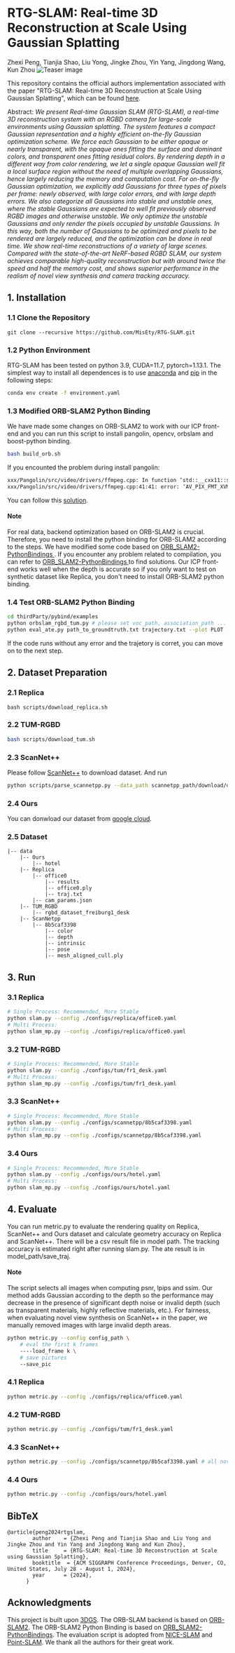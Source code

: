 # RTG-SLAM: Real-time 3D Reconstruction at Scale Using Gaussian Splatting

Zhexi Peng, Tianjia Shao, Liu Yong, Jingke Zhou, Yin Yang, Jingdong Wang, Kun Zhou
![Teaser image](assets/teaser.png)

This repository contains the official authors implementation associated with the paper "RTG-SLAM: Real-time 3D Reconstruction
at Scale Using Gaussian Splatting", which can be found [here](https://gapszju.github.io/RTG-SLAM/static/pdfs/RTG-SLAM_arxiv.pdf).

Abstract: *We present Real-time Gaussian SLAM (RTG-SLAM), a real-time 3D reconstruction system with an RGBD camera for large-scale environments using Gaussian splatting. The system features a compact Gaussian representation and a highly efficient on-the-fly Gaussian optimization scheme. We force each Gaussian to be either opaque or nearly transparent, with the opaque ones fitting the surface and dominant colors, and transparent ones fitting residual colors. By rendering depth in a different way from color rendering, we let a single opaque Gaussian well fit a local surface region without the need of multiple overlapping Gaussians, hence largely reducing the memory and computation cost. For on-the-fly Gaussian optimization, we explicitly add Gaussians for three types of pixels per frame: newly observed, with large color errors, and with large depth errors. We also categorize all Gaussians into stable and unstable ones, where the stable Gaussians are expected to well fit previously observed RGBD images and otherwise unstable. We only optimize the unstable Gaussians and only render the pixels occupied by unstable Gaussians. In this way, both the number of Gaussians to be optimized and pixels to be rendered are largely reduced, and the optimization can be done in real time. We show real-time reconstructions of a variety of large scenes. Compared with the state-of-the-art NeRF-based RGBD SLAM, our system achieves comparable high-quality reconstruction but with around twice the speed and half the memory cost, and shows superior performance in the realism of novel view synthesis and camera tracking accuracy.*


## 1. Installation

### 1.1 Clone the Repository

```
git clone --recursive https://github.com/MisEty/RTG-SLAM.git
```

### 1.2 Python Environment
RTG-SLAM has been tested on python 3.9, CUDA=11.7, pytorch=1.13.1. The simplest way to install all dependences is to use [anaconda](https://www.anaconda.com/) and [pip](https://pypi.org/project/pip/) in the following steps: 

```bash
conda env create -f environment.yaml
```

### 1.3 Modified ORB-SLAM2 Python Binding
We have made some changes on ORB-SLAM2 to work with our ICP front-end and you can run this script to install pangolin, opencv, orbslam and boost-python binding. 

```bash
bash build_orb.sh
```

If you encounted the problem during install pangolin:

```bash
xxx/Pangolin/src/video/drivers/ffmpeg.cpp: In function ‘std::__cxx11::string pangolin::FfmpegFmtToString(AVPixelFormat)’:
xxx/Pangolin/src/video/drivers/ffmpeg.cpp:41:41: error: ‘AV_PIX_FMT_XVMC_MPEG2_MC’ was not declared in this scope
```

You can follow this [solution](https://github.com/stevenlovegrove/Pangolin/pull/318/files?diff=split&w=0).

#### Note
For real data, backend optimization based on ORB-SLAM2 is crucial. Therefore, you need to install the python binding for ORB-SLAM2 according to the steps. We have modified some code based on [ORB_SLAM2-PythonBindings
](https://github.com/jskinn/ORB_SLAM2-PythonBindings). If you encounter any problem related to compilation, you can refer to [ORB_SLAM2-PythonBindings
](https://github.com/jskinn/ORB_SLAM2-PythonBindings) to find solutions. Our ICP front-end works well when the depth is accurate so if you only want to test on synthetic dataset like Replica, you don't need to install ORB-SLAM2 python binding.


### 1.4 Test ORB-SLAM2 Python Binding
```bash
cd thirdParty/pybind/examples
python orbslam_rgbd_tum.py # please set voc_path, association_path ...
python eval_ate.py path_to_groundtruth.txt trajectory.txt --plot PLOT --verbose
```
If the code runs without any error and the trajetory is corret, you can move on to the next step.

## 2. Dataset Preparation
### 2.1 Replica
```
bash scripts/download_replica.sh
```
### 2.2 TUM-RGBD
```bash
bash scripts/download_tum.sh
```
### 2.3 ScanNet++
Please follow [ScanNet++](https://kaldir.vc.in.tum.de/scannetpp/) to download dataset. And run
```bash
python scripts/parse_scannetpp.py --data_path scannetpp_path/download/data/8b5caf3398 --output_path data/ScanNetpp/8b5caf3398
```
### 2.4 Ours
You can donwload our dataset from [google cloud](https://drive.google.com/drive/folders/161QHjVTHRCED9WmRWAlOEhJQ_GXxgtn5?usp=sharing). 


### 2.5 Dataset

```
|-- data
    |-- Ours
        |-- hotel
    |-- Replica
        |-- office0
            |-- results
            |-- office0.ply
            |-- traj.txt
        |-- cam_params.json
    |-- TUM_RGBD
        |-- rgbd_dataset_freiburg1_desk
    |-- ScanNetpp
        |-- 8b5caf3398
            |-- color
            |-- depth
            |-- intrinsic
            |-- pose
            |-- mesh_aligned_cull.ply
```

## 3. Run
### 3.1 Replica
```bash
# Single Process: Recommended, More Stable
python slam.py --config ./configs/replica/office0.yaml
# Multi Process: 
python slam_mp.py --config ./configs/replica/office0.yaml
```

### 3.2 TUM-RGBD
```bash
# Single Process: Recommended, More Stable
python slam.py --config ./configs/tum/fr1_desk.yaml
# Multi Process: 
python slam_mp.py --config ./configs/tum/fr1_desk.yaml
```

### 3.3 ScanNet++
```bash
# Single Process: Recommended, More Stable
python slam.py --config ./configs/scannetpp/8b5caf3398.yaml
# Multi Process: 
python slam_mp.py --config ./configs/scannetpp/8b5caf3398.yaml
```

### 3.4 Ours
```bash
# Single Process: Recommended, More Stable
python slam.py --config ./configs/ours/hotel.yaml
# Multi Process: 
python slam_mp.py --config ./configs/ours/hotel.yaml
```

## 4. Evaluate
You can run metric.py to evaluate the rendering quality on Replica, ScanNet++ and Ours dataset and calculate geometry accuracy on Replica and ScanNet++.
There will be a csv result file in model path.
The tracking accuracy is estimated right after running slam.py. The ate result is in model_path/save_traj.
#### Note
The script selects all images when computing psnr, lpips and ssim. Our method adds Gaussian according to the depth so the performance may decrease in the presence of significant depth noise or invalid depth (such as transparent materials, highly reflective materials, etc.). For fairness, when evaluating novel view synthesis on ScanNet++ in the paper, we manually removed images with large invalid depth areas.


```bash
python metric.py --config config_path \
    # eval the first k frames
    ----load_frame k \
    # save pictures
    --save_pic
```

### 4.1 Replica
```bash
python metric.py --config ./configs/replica/office0.yaml
```
### 4.2 TUM-RGBD
```bash
python metric.py --config ./configs/tum/fr1_desk.yaml
```
### 4.3 ScanNet++
```bash
python metric.py --config ./configs/scannetpp/8b5caf3398.yaml # all novel view images
```
### 4.4 Ours
```bash
python metric.py --config ./configs/ours/hotel.yaml
```

<section class="section" id="BibTeX">
  <div class="container is-max-desktop content">
    <h2 class="title">BibTeX</h2>
    <pre><code>@article{peng2024rtgslam,
        author    = {Zhexi Peng and Tianjia Shao and Liu Yong and Jingke Zhou and Yin Yang and Jingdong Wang and Kun Zhou},
        title     = {RTG-SLAM: Real-time 3D Reconstruction at Scale using Gaussian Splatting},
        booktitle  = {ACM SIGGRAPH Conference Proceedings, Denver, CO, United States, July 28 - August 1, 2024},
        year      = {2024},
      }</code></pre>
  </div>
</section>


## Acknowledgments
This project is built upon [3DGS](https://github.com/graphdeco-inria/gaussian-splatting). The ORB-SLAM backend is based on [ORB-SLAM2](https://github.com/raulmur/ORB_SLAM2). The ORB-SLAM2 Python Binding is based on [ORB_SLAM2-PythonBindings](https://github.com/jskinn/ORB_SLAM2-PythonBindings). The evaluation script is adopted from [NICE-SLAM](https://github.com/cvg/nice-slam) and [Point-SLAM](https://github.com/eriksandstroem/Point-SLAM). We thank all the authors for their great work.
